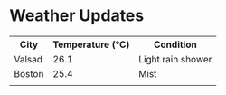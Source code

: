 # Weather Updates

<!-- WEATHER-UPDATE-START -->
<table><tr><th>City</th><th>Temperature (°C)</th><th>Condition</th></tr><tr><td>Valsad</td><td>26.1</td><td>Light rain shower</td></tr><tr><td>Boston</td><td>25.4</td><td>Mist</td></tr><tr><td></td><td></td><td></td></tr></table>
<!-- WEATHER-UPDATE-END -->
